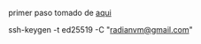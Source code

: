 primer paso tomado de [aqui](https://docs.github.com/en/enterprise-server@3.0/github/authenticating-to-github/connecting-to-github-with-ssh/generating-a-new-ssh-key-and-adding-it-to-the-ssh-agent)

ssh-keygen -t ed25519 -C "radianvm@gmail.com"